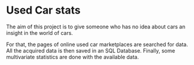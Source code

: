 # Used Car stats

The aim of this project is to give someone who has no idea about cars an insight
in the world of cars.

For that, the pages of online used car marketplaces are searched for data. All
the acquired data is then saved in an SQL Database. Finally, some multivariate
statistics are done with the available data.
